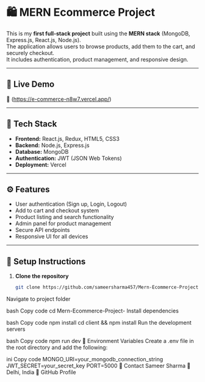 # 🛍️ MERN Ecommerce Project

This is my **first full-stack project** built using the **MERN stack** (MongoDB, Express.js, React.js, Node.js).  
The application allows users to browse products, add them to the cart, and securely checkout.  
It includes authentication, product management, and responsive design.

---

## 🚀 **Live Demo**
🔗 (https://e-commerce-n8w7.vercel.app/)

---

## 🧠 **Tech Stack**
- **Frontend:** React.js, Redux, HTML5, CSS3
- **Backend:** Node.js, Express.js
- **Database:** MongoDB
- **Authentication:** JWT (JSON Web Tokens)
- **Deployment:** Vercel

---

## ⚙️ **Features**
- User authentication (Sign up, Login, Logout)
- Add to cart and checkout system
- Product listing and search functionality
- Admin panel for product management
- Secure API endpoints
- Responsive UI for all devices

---

## 🧩 **Setup Instructions**
1. **Clone the repository**
   ```bash
   git clone https://github.com/sameersharma457/Mern-Ecommerce-Project-.git
Navigate to project folder

bash
Copy code
cd Mern-Ecommerce-Project-
Install dependencies

bash
Copy code
npm install
cd client && npm install
Run the development servers

bash
Copy code
npm run dev
🔐 Environment Variables
Create a .env file in the root directory and add the following:

ini
Copy code
MONGO_URI=your_mongodb_connection_string
JWT_SECRET=your_secret_key
PORT=5000
📧 Contact
Sameer Sharma
📍 Delhi, India
🔗 GitHub Profile
